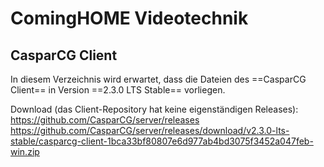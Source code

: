 ComingHOME Videotechnik
=======================

CasparCG Client
---------------

In diesem Verzeichnis wird erwartet, dass die Dateien des ==CasparCG Client== in Version ==2.3.0 LTS Stable== vorliegen.

Download (das Client-Repository hat keine eigenständigen Releases):
https://github.com/CasparCG/server/releases
https://github.com/CasparCG/server/releases/download/v2.3.0-lts-stable/casparcg-client-1bca33bf80807e6d977ab4bd3075f3452a047feb-win.zip

